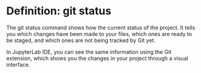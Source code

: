 # Definition: git status

The git status command shows how the current status of the project. It tells you which changes have been made to your files, which ones are ready to be staged, and which ones are not being tracked by Git yet.

In JupyterLab IDE, you can see the same information using the Git extension, which shows you the changes in your project through a visual interface.